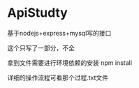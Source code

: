 # ApiStudty
基于nodejs+express+mysql写的接口

这个只写了一部分，不全

拿到文件需要进行环境依赖的安装
npm install

详细的操作流程可看那个过程.txt文件
